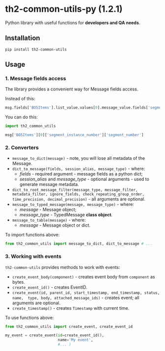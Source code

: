 # th2-common-utils-py (1.2.1)
Python library with useful functions for **developers and QA needs**.

## Installation
```
pip install th2-common-utils
```

## Usage
### 1. Message fields access 

The library provides a convenient way for Message fields access.

Instead of this:
```python
msg.fields['BO5Items'].list_value.values[0].message_value.fields['segment_instance_number'].message_value.fields['segment_number'].simple_value
```
You can do this:
```python
import th2_common_utils

msg['BO5Items'][0]['segment_instance_number']['segment_number']
```

### 2. Converters

* `message_to_dict(message)` - note, you will lose all metadata of the Message.
* `dict_to_message(fields, session_alias, message_type)` - where:
    * *fields* - required argument - message fields as a python dict;
    * *session_alias* and *message_type* - optional arguments - used to generate message metadata.
* `dict_to_root_message_filter(message_type, message_filter, metadata_filter, ignore_fields, check_repeating_group_order,
time_precision, decimal_precision)` - all arguments are optional.
* `message_to_typed_message(message, message_type)` - where:
    * *message* - Message object;
    * *message_type* - TypedMessage **class object**.
* `message_to_table(message)` - where:
    * *message* - Message object or dict.

To import functions above:
```python
from th2_common_utils import message_to_dict, dict_to_message # ...
```

### 3. Working with events

`th2-common-utils` provides methods to work with events:
* `create_event_body(component)` - creates event body from `component` as bytes.
* `create_event_id()` - creates EventID.
* `create_event(id, parent_id, start_timestamp, end_timestamp, status, name, 
type, body, attached_message_ids)` - creates event; all arguments are optional.
* `create_timestamp()` - creates `Timestamp` with current time.

To use functions above:
```python
from th2_common_utils import create_event, create_event_id

my_event = create_event(id=create_event_id(),
                        name='My event',
                        #... )
```
